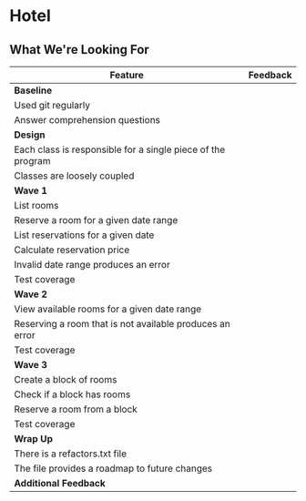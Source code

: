 # Hotel
## What We're Looking For

Feature | Feedback
---     | ---
**Baseline** |
Used git regularly	|
Answer comprehension questions	|
**Design** |
Each class is responsible for a single piece of the program |
Classes are loosely coupled |
**Wave 1** |
List rooms |
Reserve a room for a given date range |
List reservations for a given date |
Calculate reservation price |
Invalid date range produces an error |
Test coverage |
**Wave 2** |
View available rooms for a given date range |
Reserving a room that is not available produces an error |
Test coverage |
**Wave 3** |
Create a block of rooms |
Check if a block has rooms |
Reserve a room from a block |
Test coverage |
**Wrap Up** |
There is a refactors.txt file |
The file provides a roadmap to future changes |
**Additional Feedback** |
